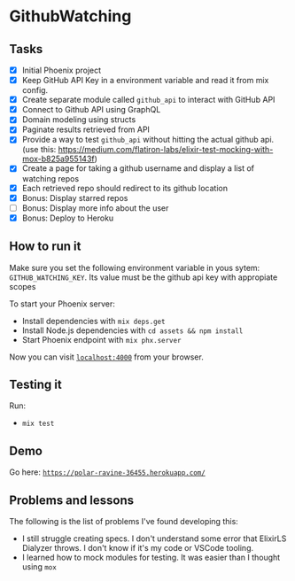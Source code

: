 # GithubWatching

## Tasks

- [x] Initial Phoenix project
- [x] Keep GitHub API Key in a environment variable and read it from mix config.
- [x] Create separate module called `github_api` to interact with GitHub API
- [x] Connect to Github API using GraphQL
- [x] Domain modeling using structs
- [x] Paginate results retrieved from API
- [x] Provide a way to test `github_api` without hitting the actual github api. (use this: https://medium.com/flatiron-labs/elixir-test-mocking-with-mox-b825a955143f)
- [x] Create a page for taking a github username and display a list of watching repos
- [x] Each retrieved repo should redirect to its github location
- [x] Bonus: Display starred repos
- [ ] Bonus: Display more info about the user
- [x] Bonus: Deploy to Heroku

## How to run it

Make sure you set the following environment variable in yous sytem: `GITHUB_WATCHING_KEY`. Its value must be the github api key with appropiate scopes

To start your Phoenix server:

  * Install dependencies with `mix deps.get`
  * Install Node.js dependencies with `cd assets && npm install`
  * Start Phoenix endpoint with `mix phx.server`

Now you can visit [`localhost:4000`](http://localhost:4000) from your browser.

## Testing it

Run:
  - `mix test`

## Demo

Go here: [`https://polar-ravine-36455.herokuapp.com/`](https://polar-ravine-36455.herokuapp.com/)


## Problems and lessons

The following is the list of problems I've found developing this:

- I still struggle creating specs. I don't understand some error that ElixirLS Dialyzer throws. I don't know if it's my code or VSCode tooling.
- I learned how to mock modules for testing. It was easier than I thought using `mox`